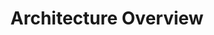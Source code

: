 ---
title: "Architecture Overview"
linkTitle: "Architecture Overview"
weight: 1
description: >
  This page describes the architecture of PipeCD.
---